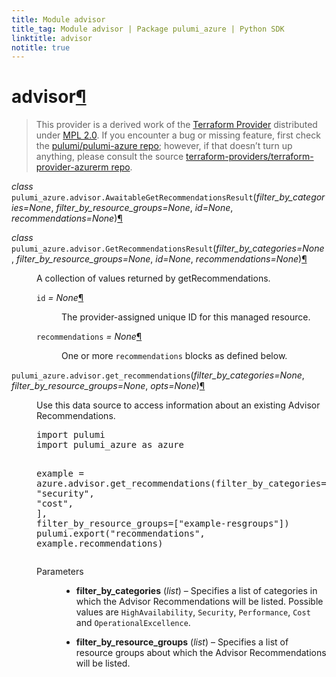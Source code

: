 ```yaml
---
title: Module advisor
title_tag: Module advisor | Package pulumi_azure | Python SDK
linktitle: advisor
notitle: true
---
```


<div class="section" id="advisor">
<h1>advisor<a class="headerlink" href="#advisor" title="Permalink to this headline">¶</a></h1>
<blockquote>
<div><p>This provider is a derived work of the <a class="reference external" href="https://github.com/terraform-providers/terraform-provider-azurerm">Terraform Provider</a> distributed under
<a class="reference external" href="https://www.mozilla.org/en-US/MPL/2.0/">MPL 2.0</a>. If you encounter a bug or missing feature, first check the
<a class="reference external" href="https://github.com/pulumi/pulumi-azure/issues">pulumi/pulumi-azure repo</a>; however, if that doesn’t turn up
anything, please consult the source <a class="reference external" href="https://github.com/terraform-providers/terraform-provider-azurerm/issues">terraform-providers/terraform-provider-azurerm repo</a>.</p>
</div></blockquote>
<span class="target" id="module-pulumi_azure.advisor"></span><dl class="py class">
<dt id="pulumi_azure.advisor.AwaitableGetRecommendationsResult">
<em class="property">class </em><code class="sig-prename descclassname">pulumi_azure.advisor.</code><code class="sig-name descname">AwaitableGetRecommendationsResult</code><span class="sig-paren">(</span><em class="sig-param"><span class="n">filter_by_categories</span><span class="o">=</span><span class="default_value">None</span></em>, <em class="sig-param"><span class="n">filter_by_resource_groups</span><span class="o">=</span><span class="default_value">None</span></em>, <em class="sig-param"><span class="n">id</span><span class="o">=</span><span class="default_value">None</span></em>, <em class="sig-param"><span class="n">recommendations</span><span class="o">=</span><span class="default_value">None</span></em><span class="sig-paren">)</span><a class="headerlink" href="#pulumi_azure.advisor.AwaitableGetRecommendationsResult" title="Permalink to this definition">¶</a></dt>
<dd></dd></dl>

<dl class="py class">
<dt id="pulumi_azure.advisor.GetRecommendationsResult">
<em class="property">class </em><code class="sig-prename descclassname">pulumi_azure.advisor.</code><code class="sig-name descname">GetRecommendationsResult</code><span class="sig-paren">(</span><em class="sig-param"><span class="n">filter_by_categories</span><span class="o">=</span><span class="default_value">None</span></em>, <em class="sig-param"><span class="n">filter_by_resource_groups</span><span class="o">=</span><span class="default_value">None</span></em>, <em class="sig-param"><span class="n">id</span><span class="o">=</span><span class="default_value">None</span></em>, <em class="sig-param"><span class="n">recommendations</span><span class="o">=</span><span class="default_value">None</span></em><span class="sig-paren">)</span><a class="headerlink" href="#pulumi_azure.advisor.GetRecommendationsResult" title="Permalink to this definition">¶</a></dt>
<dd><p>A collection of values returned by getRecommendations.</p>
<dl class="py attribute">
<dt id="pulumi_azure.advisor.GetRecommendationsResult.id">
<code class="sig-name descname">id</code><em class="property"> = None</em><a class="headerlink" href="#pulumi_azure.advisor.GetRecommendationsResult.id" title="Permalink to this definition">¶</a></dt>
<dd><p>The provider-assigned unique ID for this managed resource.</p>
</dd></dl>

<dl class="py attribute">
<dt id="pulumi_azure.advisor.GetRecommendationsResult.recommendations">
<code class="sig-name descname">recommendations</code><em class="property"> = None</em><a class="headerlink" href="#pulumi_azure.advisor.GetRecommendationsResult.recommendations" title="Permalink to this definition">¶</a></dt>
<dd><p>One or more <code class="docutils literal notranslate"><span class="pre">recommendations</span></code> blocks as defined below.</p>
</dd></dl>

</dd></dl>

<dl class="py function">
<dt id="pulumi_azure.advisor.get_recommendations">
<code class="sig-prename descclassname">pulumi_azure.advisor.</code><code class="sig-name descname">get_recommendations</code><span class="sig-paren">(</span><em class="sig-param"><span class="n">filter_by_categories</span><span class="o">=</span><span class="default_value">None</span></em>, <em class="sig-param"><span class="n">filter_by_resource_groups</span><span class="o">=</span><span class="default_value">None</span></em>, <em class="sig-param"><span class="n">opts</span><span class="o">=</span><span class="default_value">None</span></em><span class="sig-paren">)</span><a class="headerlink" href="#pulumi_azure.advisor.get_recommendations" title="Permalink to this definition">¶</a></dt>
<dd><p>Use this data source to access information about an existing Advisor Recommendations.</p>
<div class="highlight-python notranslate"><div class="highlight"><pre><span></span><span class="kn">import</span> <span class="nn">pulumi</span>
<span class="kn">import</span> <span class="nn">pulumi_azure</span> <span class="k">as</span> <span class="nn">azure</span>

<span class="n">example</span> <span class="o">=</span> <span class="n">azure</span><span class="o">.</span><span class="n">advisor</span><span class="o">.</span><span class="n">get_recommendations</span><span class="p">(</span><span class="n">filter_by_categories</span><span class="o">=</span><span class="p">[</span>
        <span class="s2">&quot;security&quot;</span><span class="p">,</span>
        <span class="s2">&quot;cost&quot;</span><span class="p">,</span>
    <span class="p">],</span>
    <span class="n">filter_by_resource_groups</span><span class="o">=</span><span class="p">[</span><span class="s2">&quot;example-resgroups&quot;</span><span class="p">])</span>
<span class="n">pulumi</span><span class="o">.</span><span class="n">export</span><span class="p">(</span><span class="s2">&quot;recommendations&quot;</span><span class="p">,</span> <span class="n">example</span><span class="o">.</span><span class="n">recommendations</span><span class="p">)</span>
</pre></div>
</div>
<dl class="field-list simple">
<dt class="field-odd">Parameters</dt>
<dd class="field-odd"><ul class="simple">
<li><p><strong>filter_by_categories</strong> (<em>list</em>) – Specifies a list of categories in which the Advisor Recommendations will be listed. Possible values are <code class="docutils literal notranslate"><span class="pre">HighAvailability</span></code>, <code class="docutils literal notranslate"><span class="pre">Security</span></code>, <code class="docutils literal notranslate"><span class="pre">Performance</span></code>, <code class="docutils literal notranslate"><span class="pre">Cost</span></code> and <code class="docutils literal notranslate"><span class="pre">OperationalExcellence</span></code>.</p></li>
<li><p><strong>filter_by_resource_groups</strong> (<em>list</em>) – Specifies a list of resource groups about which the Advisor Recommendations will be listed.</p></li>
</ul>
</dd>
</dl>
</dd></dl>

</div>
